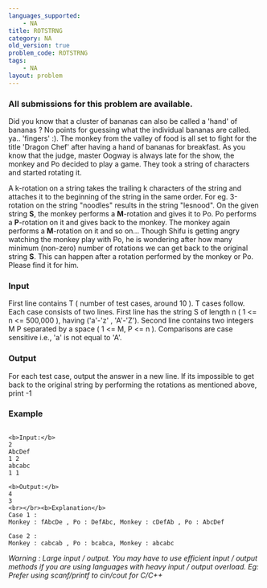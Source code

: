 ```yaml
---
languages_supported:
    - NA
title: ROTSTRNG
category: NA
old_version: true
problem_code: ROTSTRNG
tags:
    - NA
layout: problem
---
```

###  All submissions for this problem are available. 

Did you know that a cluster of bananas can also be called a 'hand' of bananas ? No points for guessing what the individual bananas are called. ya.. 'fingers' :). The monkey from the valley of food is all set to fight for the title 'Dragon Chef' after having a hand of bananas for breakfast. As you know that the judge, master Oogway is always late for the show, the monkey and Po decided to play a game. They took a string of characters and started rotating it.

A k-rotation on a string takes the trailing k characters of the string and attaches it to the beginning of the string in the same order. For eg. 3-rotation on the string "noodles" results in the string "lesnood". On the given string **S**, the monkey performs a **M**-rotation and gives it to Po. Po performs a **P**-rotation on it and gives back to the monkey. The monkey again performs a **M**-rotation on it and so on... Though Shifu is getting angry watching the monkey play with Po, he is wondering after how many minimum (non-zero) number of rotations we can get back to the original string **S**. This can happen after a rotation performed by the monkey or Po. Please find it for him.

### Input

First line contains T ( number of test cases, around 10 ). T cases follow. Each case consists of two lines. First line has the string S of length n ( 1 <= n <= 500,000 ), having ('a'-'z' , 'A'-'Z'). Second line contains two integers M P separated by a space ( 1 <= M, P <= n ). Comparisons are case sensitive i.e., 'a' is not equal to 'A'.

### Output

For each test case, output the answer in a new line. If its impossible to get back to the original string by performing the rotations as mentioned above, print -1

### Example

```

<b>Input:</b>
2
AbcDef
1 2
abcabc
1 1

<b>Output:</b>
4
3
<br></br><b>Explanation</b>
Case 1 :
Monkey : fAbcDe , Po : DefAbc, Monkey : cDefAb , Po : AbcDef

Case 2 :
Monkey : cabcab , Po : bcabca, Monkey : abcabc

```

_Warning : Large input / output. You may have to use efficient input / output methods if you are using languages with heavy input / output overload. Eg: Prefer using scanf/printf to cin/cout for C/C++_
